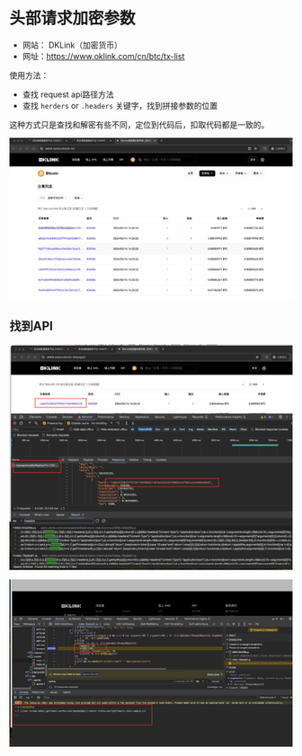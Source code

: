 # 头部请求加密参数

- 网站： DKLink（加密货币）
- 网址：https://www.oklink.com/cn/btc/tx-list 

使用方法： 
- 查找 request api路径方法 
- 查找 `herders` or `.headers` 关键字，找到拼接参数的位置  


这种方式只是查找和解密有些不同，定位到代码后，扣取代码都是一致的。


![DKLINK](image.png) 

## 找到API  


![alt text](image-1.png)


![alt text](image-2.png)